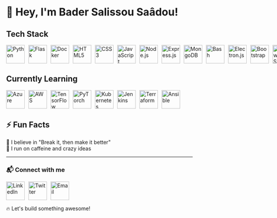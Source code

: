 # 👋 Hey, I'm Bader Salissou Saâdou!  

## Tech Stack  
<p style="display: flex; gap: 10px;">
  <img src="https://skillicons.dev/icons?i=python" alt="Python" width="50"/>
  <img src="https://skillicons.dev/icons?i=flask" alt="Flask" width="50"/>
  <img src="https://skillicons.dev/icons?i=docker" alt="Docker" width="50"/>
  <img src="https://skillicons.dev/icons?i=html" alt="HTML5" width="50"/>
  <img src="https://skillicons.dev/icons?i=css" alt="CSS3" width="50"/>
  <img src="https://skillicons.dev/icons?i=js" alt="JavaScript" width="50"/>
  <img src="https://skillicons.dev/icons?i=nodejs" alt="Node.js" width="50"/>
  <img src="https://skillicons.dev/icons?i=express" alt="Express.js" width="50"/>
  <img src="https://skillicons.dev/icons?i=mongodb" alt="MongoDB" width="50"/>
  <img src="https://skillicons.dev/icons?i=bash" alt="Bash" width="50"/>
  <img src="https://skillicons.dev/icons?i=electron" alt="Electron.js" width="50"/>
  <img src="https://skillicons.dev/icons?i=bootstrap" alt="Bootstrap" width="50"/>
  <img src="https://skillicons.dev/icons?i=tailwind" alt="TailwindCSS" width="50"/>
  <img src="https://skillicons.dev/icons?i=firebase" alt="Firebase" width="50"/>
  <img src="https://skillicons.dev/icons?i=git" alt="Git" width="50"/>
</p>  

## Currently Learning  
<p style="display: flex; gap: 10px;">
  <img src="https://skillicons.dev/icons?i=azure" alt="Azure" width="50"/>
  <img src="https://skillicons.dev/icons?i=aws" alt="AWS" width="50"/>
  <img src="https://skillicons.dev/icons?i=tensorflow" alt="TensorFlow" width="50"/>
  <img src="https://skillicons.dev/icons?i=pytorch" alt="PyTorch" width="50"/>
  <img src="https://skillicons.dev/icons?i=kubernetes" alt="Kubernetes" width="50"/>
  <img src="https://skillicons.dev/icons?i=jenkins" alt="Jenkins" width="50"/>
  <img src="https://skillicons.dev/icons?i=terraform" alt="Terraform" width="50"/>
  <img src="https://skillicons.dev/icons?i=ansible" alt="Ansible" width="50"/>
</p>  

## ⚡ Fun Facts  
🎯 I believe in "Break it, then make it better"  
🥤 I run on caffeine and crazy ideas  

---

### 📬 Connect with me  
<p style="display: flex; gap: 10px;">
  <a href="https://www.linkedin.com/in/bader-saadou-salissou-b269781a2/">
    <img src="https://skillicons.dev/icons?i=linkedin" alt="LinkedIn" width="50"/>
  </a>
  <a href="https://x.com/Baderdv4/photo">
    <img src="https://skillicons.dev/icons?i=twitter" alt="Twitter" width="50"/>
  </a>
  <a href="mailto:awesomebss39@gmail.com">
    <img src="https://skillicons.dev/icons?i=gmail" alt="Email" width="50"/>
  </a>
</p>  

🔥 Let's build something awesome!  
